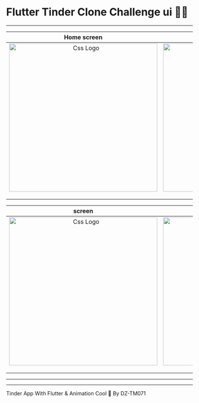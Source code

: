 # Flutter Tinder Clone Challenge ui 🚀🔥

<hr>


<table>
<thead>
<tr>
<th align="center">Home screen</th>
<th align="center">screen</th>
<th align="center">screen </th>

</tr>
</thead>
<tbody>
<tr>
  
<td align="center">
  <a target="_blank" rel="" href="https://user-images.githubusercontent.com/69757558/135617797-21af1eb4-dae0-485a-beb6-1eb425e566cd.png">
        <img src="https://user-images.githubusercontent.com/69757558/135617797-21af1eb4-dae0-485a-beb6-1eb425e566cd.png" alt="Css Logo" with="200" height="400"/>

  </a></td>
  
<td align="center">
  <a target="_blank" rel="" href="https://user-images.githubusercontent.com/69757558/135617823-41b14564-b976-40a2-9c2e-2dc9517a5e03.png">
      <img src="https://user-images.githubusercontent.com/69757558/135617823-41b14564-b976-40a2-9c2e-2dc9517a5e03.png" alt="Css Logo" with="200" height="400"/>

  </a></td>
  
  
  <td align="center">
  <a target="_blank" rel="" href="https://user-images.githubusercontent.com/69757558/135617808-7378a339-d383-4467-88c1-7d1b38af38cb.png">
      <img src="https://user-images.githubusercontent.com/69757558/135617808-7378a339-d383-4467-88c1-7d1b38af38cb.png" alt="Css Logo" with="200" height="400"/>

  </a></td>
  
 
  
  
</tr>
</tbody>
</table>

<table>
<thead>
<tr>
  <th align="center">screen</th>
  <th align="center">screen</th>

</tr>
</thead>
<tbody>
<tr>
  
  
  <td align="center">
  <a target="_blank" rel="" href="https://user-images.githubusercontent.com/69757558/135617817-385047a0-8d83-409b-924b-9b78958e5ea2.png">
<img src="https://user-images.githubusercontent.com/69757558/135617817-385047a0-8d83-409b-924b-9b78958e5ea2.png" alt="Css Logo" with="200" height="400"/>

  </a></td>
  
   
  <td align="center">
  <a target="_blank" rel="" href="https://user-images.githubusercontent.com/69757558/135617822-9e5a7e8a-9c57-475d-8149-4695f79d72cc.png">
<img src="https://user-images.githubusercontent.com/69757558/135617822-9e5a7e8a-9c57-475d-8149-4695f79d72cc.png" alt="Css Logo" with="200" height="400"/>

  </a></td>
  
  
  
</tr>
</tbody>
</table>


<hr>
<hr>

Tinder App With Flutter &amp; Animation Cool 🚀 By DZ-TM071
